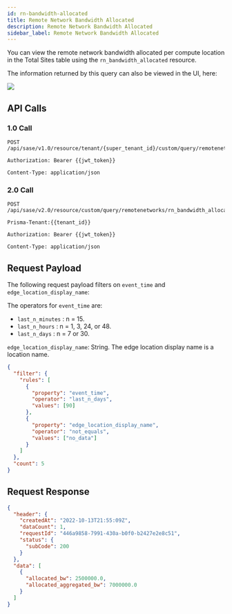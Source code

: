 ```yaml
---
id: rn-bandwidth-allocated
title: Remote Network Bandwidth Allocated
description: Remote Network Bandwidth Allocated
sidebar_label: Remote Network Bandwidth Allocated
---
```


You can view the remote network bandwidth allocated per compute location in the Total Sites table using the `rn_bandwidth_allocated` resource.

The information returned by this query can also be viewed in the UI, here:

![](/access/img/rn_bandwidth_allocated_img.png)

## API Calls

### 1.0 Call

    POST /api/sase/v1.0/resource/tenant/{super_tenant_id}/custom/query/remotenetworks/rn_bandwidth_allocated

    Authorization: Bearer {{jwt_token}}

    Content-Type: application/json

### 2.0 Call

    POST /api/sase/v2.0/resource/custom/query/remotenetworks/rn_bandwidth_allocated

    Prisma-Tenant:{{tenant_id}}

    Authorization: Bearer {{jwt_token}}

    Content-Type: application/json

## Request Payload

The following request payload filters on `event_time` and `edge_location_display_name`:

The operators for `event_time` are:

- `last_n_minutes` : n = 15.
- `last_n_hours` : n = 1, 3, 24, or 48.
- `last_n_days` : n = 7 or 30.

`edge_location_display_name`: String. The edge location display name is a location name.

```json
{
  "filter": {
    "rules": [
      {
        "property": "event_time",
        "operator": "last_n_days",
        "values": [90]
      },
      {
        "property": "edge_location_display_name",
        "operator": "not_equals",
        "values": ["no_data"]
      }
    ]
  },
  "count": 5
}
```

## Request Response

```json
{
  "header": {
    "createdAt": "2022-10-13T21:55:09Z",
    "dataCount": 1,
    "requestId": "446a9858-7991-430a-b0f0-b2427e2e8c51",
    "status": {
      "subCode": 200
    }
  },
  "data": [
    {
      "allocated_bw": 2500000.0,
      "allocated_aggregated_bw": 7000000.0
    }
  ]
}
```
